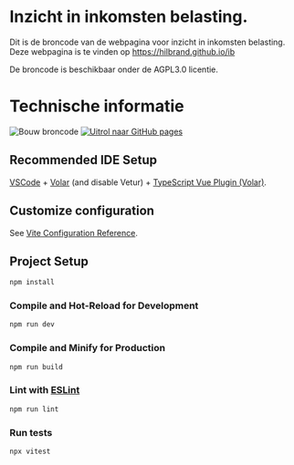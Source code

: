 # Inzicht in inkomsten belasting.

Dit is de broncode van de webpagina voor inzicht in inkomsten belasting.
Deze webpagina is te vinden op https://hilbrand.github.io/ib

De broncode is beschikbaar onder de AGPL3.0 licentie.

# Technische informatie

![Bouw broncode](https://github.com/Hilbrand/ib-broncode/actions/workflows/deploy.yml/badge.svg)
[![Uitrol naar GitHub pages](https://github.com/Hilbrand/ib/actions/workflows/pages/pages-build-deployment/badge.svg)](https://github.com/Hilbrand/ib/actions/workflows/pages/pages-build-deployment)

## Recommended IDE Setup

[VSCode](https://code.visualstudio.com/) + [Volar](https://marketplace.visualstudio.com/items?itemName=Vue.volar) (and disable Vetur) + [TypeScript Vue Plugin (Volar)](https://marketplace.visualstudio.com/items?itemName=Vue.vscode-typescript-vue-plugin).

## Customize configuration

See [Vite Configuration Reference](https://vitejs.dev/config/).

## Project Setup

```sh
npm install
```

### Compile and Hot-Reload for Development

```sh
npm run dev
```

### Compile and Minify for Production

```sh
npm run build
```

### Lint with [ESLint](https://eslint.org/)

```sh
npm run lint
```
### Run tests

```sh
npx vitest
```
